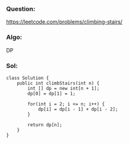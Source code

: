### Question:
https://leetcode.com/problems/climbing-stairs/

### Algo:
DP

### Sol:
```
class Solution {
    public int climbStairs(int n) {
        int [] dp = new int[n + 1];
        dp[0] = dp[1] = 1;
        
        for(int i = 2; i <= n; i++) {
            dp[i] = dp[i - 1] + dp[i - 2];
        }
        
        return dp[n];
    }
}
```
